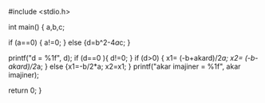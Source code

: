#include <stdio.h>
 
int main() {
a,b,c;


if (a==0) {
	a!=0;
}   else {d=b^2-4*a*c;
}
                
printf("d = %1f", d);
if (d==0 ){
	d!=0;
}
if (d>0) {
	x1= (-b+akard)/2*a;
	x2= (-b-akard)/2*a;
}	else {x1=-b/2*a;
	      x2=x1;
}
printf("akar imajiner = %1f", akar imajiner);

return 0;
}
